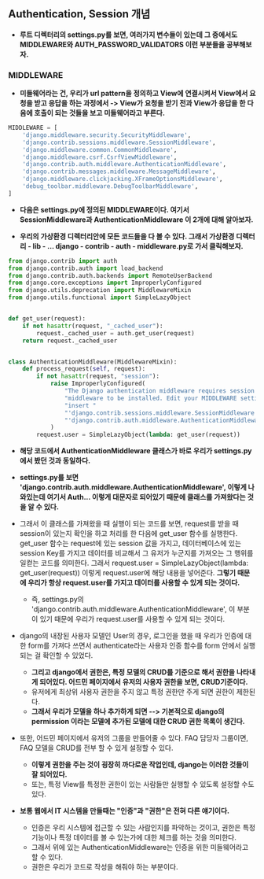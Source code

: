 ## Authentication, Session 개념
- **루트 디렉터리의 settings.py를 보면, 여러가지 변수들이 있는데 그 중에서도 MIDDLEWARE와 AUTH_PASSWORD_VALIDATORS 이런 부분들을 공부해보자.**

### MIDDLEWARE
- **미들웨어라는 건, 우리가 url pattern을 정의하고 View에 연결시켜서 View에서 요청을 받고 응답을 하는 과정에서 -> View가 요청을 받기 전과 View가 응답을 한 다음에 호출이 되는 것들을 보고 
  미들웨어라고 부른다.**

```python
MIDDLEWARE = [
    'django.middleware.security.SecurityMiddleware',
    'django.contrib.sessions.middleware.SessionMiddleware',
    'django.middleware.common.CommonMiddleware',
    'django.middleware.csrf.CsrfViewMiddleware',
    'django.contrib.auth.middleware.AuthenticationMiddleware',
    'django.contrib.messages.middleware.MessageMiddleware',
    'django.middleware.clickjacking.XFrameOptionsMiddleware',
    'debug_toolbar.middleware.DebugToolbarMiddleware',
]
```

- **다음은 settings.py에 정의된 MIDDLEWARE이다. 여기서 SessionMiddleware과 AuthenticationMiddleware 이 2개에 대해 알아보자.**


- **우리의 가상환경 디렉터리안에 모든 코드들을 다 볼 수 있다. 그래서 가상환경 디렉터리 - lib - ... django - contrib - auth - middleware.py로 가서 클릭해보자.**

```python
from django.contrib import auth
from django.contrib.auth import load_backend
from django.contrib.auth.backends import RemoteUserBackend
from django.core.exceptions import ImproperlyConfigured
from django.utils.deprecation import MiddlewareMixin
from django.utils.functional import SimpleLazyObject


def get_user(request):
    if not hasattr(request, "_cached_user"):
        request._cached_user = auth.get_user(request)
    return request._cached_user


class AuthenticationMiddleware(MiddlewareMixin):
    def process_request(self, request):
        if not hasattr(request, "session"):
            raise ImproperlyConfigured(
                "The Django authentication middleware requires session "
                "middleware to be installed. Edit your MIDDLEWARE setting to "
                "insert "
                "'django.contrib.sessions.middleware.SessionMiddleware' before "
                "'django.contrib.auth.middleware.AuthenticationMiddleware'."
            )
        request.user = SimpleLazyObject(lambda: get_user(request))

```

- **해당 코드에서 AuthenticationMiddleware 클래스가 바로 우리가 settings.py에서 봤던 것과 동일하다.**
- **settings.py를 보면 'django.contrib.auth.middleware.AuthenticationMiddleware', 이렇게 나와있는데 여기서 Auth... 이렇게 대문자로 되어있기 때문에
  클래스를 가져왔다는 것을 알 수 있다.**
  
- 그래서 이 클래스를 가져왔을 때 실행이 되는 코드를 보면, request를 받을 때 session이 있는지 확인을 하고 처리를 한 다음에 get_user 함수를 실행한다. get_user 함수는 request에 있는 
  session 값을 가지고, 데이터베이스에 있는 session Key를 가지고 데이터를 비교해서 그 유저가 누군지를 가져오는 그 행위를 일컫는 코드를 의미한다. 그래서 request.user = SimpleLazyObject(lambda: get_user(request)) 
  이렇게 request.user에 해당 내용을 넣어준다. **그렇기 때문에 우리가 항상 request.user를 가지고 데이터를 사용할 수 있게 되는 것이다.**
  - 즉, settings.py의 'django.contrib.auth.middleware.AuthenticationMiddleware', 이 부분이 있기 때문에 우리가 request.user를 사용할 수 있게 되는 것이다.
  
  
- django의 내장된 사용자 모델인 User의 경우, 로그인을 했을 때 우리가 인증에 대한 form를 가져다 쓰면서 authenticate라는 사용자 인증 함수를 form 안에서 실행되는 걸 확인할 수 있었다.
  - **그리고 django에서 권한은, 특정 모델의 CRUD를 기준으로 해서 권한을 나타내게 되어있다. 어드민 페이지에서 유저의 사용자 권한을 보면, CRUD기준이다.**
  - 유저에게 최상위 사용자 권한을 주지 않고 특정 권한만 주게 되면 권한이 제한된다.
  - **그래서 우리가 모델을 하나 추가하게 되면 --> 기본적으로 django의 permission 이라는 모델에 추가된 모델에 대한 CRUD 권한 목록이 생긴다.**

- 또한, 어드민 페이지에서 유저의 그룹을 만들어줄 수 있다. FAQ 담당자 그룹이면, FAQ 모델을 CRUD를 전부 할 수 있게 설정할 수 있다. 
  - **이렇게 권한을 주는 것이 굉장히 까다로운 작업인데, django는 이러한 것들이 잘 되어있다.**
  - 또는, 특정 View를 특정한 권한이 있는 사람들만 실행할 수 있도록 설정할 수도 있다.

- **보통 웹에서 IT 시스템을 만들때는 "인증"과 "권한"은 전혀 다른 얘기이다.**
  - 인증은 우리 시스템에 접근할 수 있는 사람인지를 파악하는 것이고, 권한은 특정 기능이나 특정 데이터를 볼 수 있는가에 대한 체크를 하는 것을 의미한다.
  - 그래서 위에 있는 AuthenticationMiddleware는 인증을 위한 미들웨어라고 할 수 있다. 
  - 권한은 우리가 코드로 작성을 해줘야 하는 부분이다. 

  
